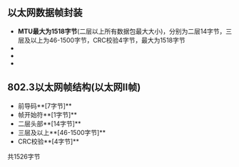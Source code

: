 ## 以太网数据帧封装
- **MTU最大为1518字节**(二层以上所有数据包最大大小)，分别为二层14字节，三层及以上为46-1500字节，CRC校验4字节，最大为1518字节
- 
- 
- 

## 802.3以太网帧结构(以太网II帧)
- 前导码**[7字节]**
- 帧开始符**[1字节]**
- 二层头部**[14字节]**
- 三层及以上**[46-1500字节]**
- CRC校验**[4字节]**

共1526字节